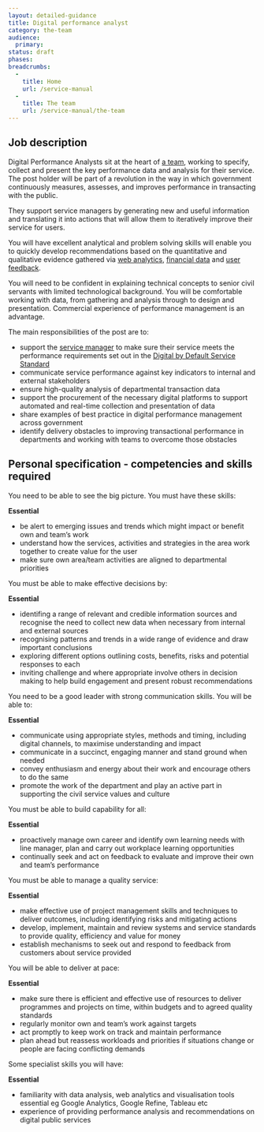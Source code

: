 ```yaml
---
layout: detailed-guidance
title: Digital performance analyst 
category: the-team
audience:
  primary:
status: draft
phases:
breadcrumbs:
  -
    title: Home
    url: /service-manual
  -
    title: The team
    url: /service-manual/the-team
---
```


## Job description

Digital Performance Analysts sit at the heart of [a team](/service-manual/the-team), working to specify, collect and present the key performance data and analysis for their service.  The post holder will be part of a revolution in the way in which government continuously measures, assesses, and improves performance in transacting with the public. 

They support service managers by generating new and useful information and translating it into actions that will allow them to iteratively improve their service for users.

You will have excellent analytical and problem solving skills will enable you to quickly develop recommendations based on the quantitative and qualitative evidence gathered via [web analytics](/service-manual/making-software/analytics-tools.html), [financial data](/service-manual/measurement/cost-per-transaction.html) and [user feedback](/service-manual/operations/helpdesk.html). 

You will need to be confident in explaining technical concepts to senior civil servants with limited technological background. You will be comfortable working with data, from gathering and analysis through to design and presentation. Commercial experience of performance management is an advantage. 

The main responsibilities of the post are to:

* support the [service manager](/service-manual/the-team/service-manager.html) to make sure their service meets the performance requirements set out in the [Digital by Default Service Standard](/service-manual/digital-by-default)
* communicate service performance against key indicators to internal and external stakeholders
* ensure high-quality analysis of departmental transaction data
* support the procurement of the necessary digital platforms to support automated and real-time collection and presentation of data
* share examples of best practice in digital performance management across government
* identify delivery obstacles to improving transactional performance in 	departments and working with teams to overcome those obstacles

## Personal specification - competencies and skills required 

You need to be able to see the big picture. You must have these skills:

**Essential**  					

* be alert to emerging issues and trends which might impact or benefit own and team’s work
* understand how the services, activities and strategies in the area work together to create value for the user
* make sure own area/team activities are aligned to departmental priorities


You must be able to make effective decisions by: 

**Essential**						

* identifing a range of relevant and credible information sources and recognise the need to collect new data when necessary from internal and external sources
* recognising patterns and trends in a wide range of evidence and draw important conclusions
* exploring different options outlining costs, benefits, risks and potential responses to each
* inviting challenge and where appropriate involve others in decision making to help build engagement and present robust recommendations
		
					
You need to be a good leader with strong communication skills. You will be able to:

**Essential**

* communicate using appropriate styles, methods and timing, including digital channels, to maximise understanding and impact
* communicate in a succinct, engaging manner and stand ground when needed
* convey enthusiasm and energy about their work and encourage others to do the same
* promote the work of the department and play an active part in supporting the civil service values and culture


You must be able to build capability for all:

**Essential**

* proactively manage own career and identify own learning needs with line manager, plan and carry out workplace learning opportunities
* continually seek and act on feedback to evaluate and improve their own and team’s performance


You must be able to manage a quality service:

**Essential**

* make effective use of project management skills and techniques to deliver outcomes, including identifying risks and mitigating actions
* develop, implement, maintain and review systems and service standards to provide quality, efficiency and value for money
* establish mechanisms to seek out and respond to feedback from customers about service provided

							
You will be able to deliver at pace: 

**Essential**	 	 	 					

* make sure there is efficient and effective use of resources to deliver programmes and projects on time, within budgets and to agreed quality standards
* regularly monitor own and team’s work against targets
* act promptly to keep work on track and maintain performance
* plan ahead but reassess workloads and priorities if situations change or people are facing conflicting demands

Some specialist skills you will have:

**Essential**

* familiarity with data analysis, web analytics and visualisation tools essential eg Google Analytics, Google Refine, Tableau etc
* experience of providing performance analysis and recommendations on digital public services